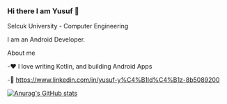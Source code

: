 ### Hi there I am Yusuf 👋

Selcuk University - Computer Engineering

I am an Android Developer. 

About me

-❤️ I love writing Kotlin, and building Android Apps

-💬 https://www.linkedin.com/in/yusuf-y%C4%B1ld%C4%B1z-8b5089200


[![Anurag's GitHub stats](https://github-readme-stats.vercel.app/api?username=yusufyildiz41)](https://github.com/anuraghazra/github-readme-stats)
